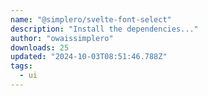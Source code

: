```yaml
---
name: "@simplero/svelte-font-select"
description: "Install the dependencies..."
author: "owaissimplero"
downloads: 25
updated: "2024-10-03T08:51:46.788Z"
tags: 
  - ui
---
```

